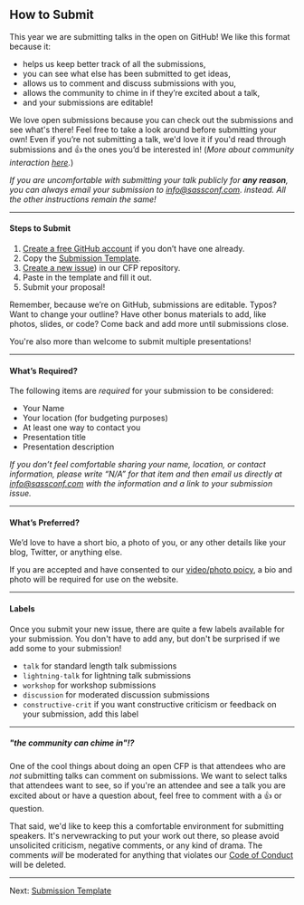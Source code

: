 ## How to Submit

This year we are submitting talks in the open on GitHub! We like this format because it:

* helps us keep better track of all the submissions,
* you can see what else has been submitted to get ideas,
* allows us to comment and discuss submissions with you,
* allows the community to chime in if they’re excited about a talk,
* and your submissions are editable! 

We love open submissions because you can check out the submissions and see what's there! Feel free to take a look around before submitting your own! Even if you’re not submitting a talk, we'd love it if you'd read through submissions and :+1: the ones you’d be interested in! (_More about community interaction [here](https://github.com/SassConf/2015-speaker-cfp/blob/master/docs/how-to-submit.md#the-community-can-chime-in)._)

_If you are uncomfortable with submitting your talk publicly for **any reason**, you can always email your submission to [info@sassconf.com](mailto:info@sassconf.com). instead. All the other instructions remain the same!_

* * * 

#### Steps to Submit

1. [Create a free GitHub account](https://github.com/join) if you don’t have one already.
2. Copy the [Submission Template](https://github.com/SassConf/2015-speaker-cfp/blob/master/docs/submission-template.md).
3. [Create a new issue](https://github.com/SassConf/2015-speaker-cfp/issues/new)) in our CFP repository.
4. Paste in the template and fill it out.
5. Submit your proposal!

Remember, because we’re on GitHub, submissions are editable. Typos? Want to change your outline? Have other bonus materials to add, like photos, slides, or code? Come back and add more until submissions close.

You're also more than welcome to submit multiple presentations!

* * * 


#### What’s Required?

The following items are _required_ for your submission to be considered:

* Your Name
* Your location (for budgeting purposes)
* At least one way to contact you
* Presentation title
* Presentation description

_If you don’t feel comfortable sharing your name, location, or contact information, please write “N/A” for that item and then email us directly at [info@sassconf.com](mailto:info@sassconf.com) with the information and a link to your submission issue._

* * * 


#### What’s Preferred?

We’d love to have a short bio, a photo of you, or any other details like your blog, Twitter, or anything else.

If you are accepted and have consented to our [video/photo poicy](https://github.com/SassConf/2015-speaker-cfp/blob/master/docs/video-photo.md), a bio and photo will be required for use on the website.

* * * 


#### Labels

Once you submit your new issue, there are quite a few labels available for your submission. You don't have to add any, but don't be surprised if we add some to your submission!

* `talk` for standard length talk submissions
* `lightning-talk` for lightning talk submissions
* `workshop` for workshop submissions
* `discussion` for moderated discussion submissions
* `constructive-crit` if you want constructive criticism or feedback on your submission, add this label

* * * 

##### "the community can chime in"!?

One of the cool things about doing an open CFP is that attendees who are _not_ submitting talks can comment on submissions. We want to select talks that attendees want to see, so if you're an attendee and see a talk you are excited about or have a question about, feel free to comment with a :+1: or question. 

That said, we'd like to keep this a comfortable environment for submitting speakers. It's nervewracking to put your work out there, so please avoid unsolicited criticism, negative comments, or any kind of drama. The comments _will_ be moderated for anything that violates our [Code of Conduct](https://github.com/SassConf/2015-speaker-cfp/blob/master/docs/code-of-conduct.md) will be deleted.

* * * 


Next: [Submission Template](https://github.com/SassConf/2015-speaker-cfp/blob/master/docs/submission-template.md)
